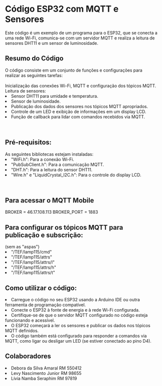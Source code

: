 <h1>Código ESP32 com MQTT e Sensores</h1>
Este código é um exemplo de um programa para o ESP32, que se conecta a uma rede Wi-Fi, comunica-se com um servidor MQTT e realiza a leitura de sensores DHT11 e um sensor de luminosidade.

<h2>Resumo do Código</h2>
O código consiste em um conjunto de funções e configurações para realizar as seguintes tarefas:
<br></br>
Inicialização das conexões Wi-Fi, MQTT e configuração dos tópicos MQTT.
Leitura de sensores:
<li>Sensor DHT11 para umidade e temperatura.</li>
<li>Sensor de luminosidade.</li>
<li>Publicação dos dados dos sensores nos tópicos MQTT apropriados.</li>
<li>Controle de um LED e exibição de informações em um display LCD.</li>
<li>Função de callback para lidar com comandos recebidos via MQTT.</li>
<br></br>
<h2>Pré-requisitos:</h2>
As seguintes bibliotecas estejam instaladas:
<li>"WiFi.h": Para a conexão Wi-Fi.</li>
<li>"PubSubClient.h": Para a comunicação MQTT.</li>
<li>"DHT.h": Para a leitura do sensor DHT11.</li>
<li>"Wire.h" e "LiquidCrystal_I2C.h": Para o controle do display LCD.</li>
<br></br>
<h2>Para acessar o MQTT Mobile</h2>
BROKER = 46.17.108.113
BROKER_PORT = 1883
<h2>Para configurar os tópicos MQTT para publicação e subscrição:</h2>
(sem as "aspas")
<li>"/TEF/lamp115/cmd"</li>
<li>"/TEF/lamp115/attrs"</li>
<li>"/TEF/lamp115/attrs/l"</li>
<li>"/TEF/lamp115/attrs/h"</li>
<li>"/TEF/lamp115/attrs/t"</li>

<h2>Como utilizar o código:</h2>
<li>Carregue o código no seu ESP32 usando a Arduino IDE ou outra ferramenta de programação compatível.</li>
<li>Conecte o ESP32 à fonte de energia e à rede Wi-Fi configurada.</li>
<li>Certifique-se de que o servidor MQTT configurado no código esteja funcionando e acessível.</li>
<li>O ESP32 começará a ler os sensores e publicar os dados nos tópicos MQTT definidos.</li>
<li>O código também está configurado para responder a comandos via MQTT, como ligar ou desligar um LED (se estiver conectado ao pino D4).</li>

<h2>Colaboradores</h2>
<li>Debora da Silva Amaral RM 550412</li>
<li>Levy Nascimento Junior RM 98655</li>
<li>Lívia Namba Seraphim RM 97819</li>
